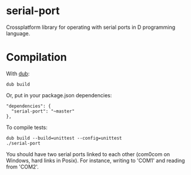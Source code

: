 serial-port
===========

Crossplatform library for operating with serial ports in D programming language.

Compilation
===========
With [dub](http://code.dlang.org/download):
```
dub build
```

Or, put in your package.json dependencies:
```
"dependencies": {
  "serial-port": "~master"
},
```

To compile tests:
```
dub build --build=unittest --config=unittest
./serial-port
```
You should have two serial ports linked to each other (com0com on Windows, hard links in Posix). For instance, writing to 
'COM1' and reading from 'COM2'.
